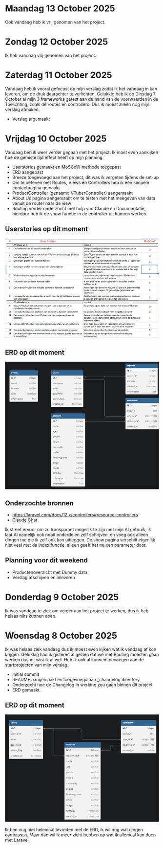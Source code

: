 # Maandag 13 October 2025
Ook vandaag heb ik vrij genomen van het project.

# Zondag 12 October 2025
Ik heb vandaag vrij genomen van het project.

# Zaterdag 11 October 2025
Vandaag heb ik vooral gefocust op mijn verslag zodat ik het vandaag in kan leveren, om de druk daarachter te verlichten.
Gelukkig heb ik op Dinsdag 7 October al mijn 3 frameworks getest aan de hand van de voorwaarden in de Toelichting, zoals de routes en controllers. Dus ik moest alleen nog mijn verslag afmaken.

- Verslag afgemaakt

# Vrijdag 10 October 2025
Vandaag ben ik weer verder gegaan met het project. Ik moet even aankijken hoe de gemiste tijd effect heeft op mijn planning.

- Userstories gemaakt en MoSCoW methode toegepast
- ERD aangepast
- Breeze toegevoegd aan het project, dit was ik vergeten tijdens de set-up
- Om te oefenen met Routes, Views en Controllers heb ik een simpele contactpagina gemaakt
- ProductController (genaamd VTuberController) aangemaakt
- About Us pagina aangemaakt om te testen met het meegeven van data vanuit de router naar de view
- Routing verder onderzocht met hulp van Claude en Documentatie, hierdoor heb ik de show functie in de controller uit kunnen werken.

## Userstories op dit moment
![Userstories](images/UserStories.png)

## ERD op dit moment
![ERD](images/ERD_2.png)

## Onderzochte bronnen
- https://laravel.com/docs/12.x/controllers#resource-controllers
- [Claude Chat](images/Claude.png)

Ik streef ervoor om zo transparant mogelijk te zijn met mijn AI gebruik, ik laat AI namelijk ook nooit onderdelen zelf schrijven, en voeg ook alleen dingen toe die ik zelf ook kan uitleggen. De show pagina verschilt eigenlijk niet veel met de index functie, alleen geeft het nu een parameter door.

## Planning voor dit weekend
- Productenoverzicht met Dummy data
- Verslag afschijven en inleveren

# Donderdag 9 October 2025
Ik was vandaag te ziek om verder aan het project te werken, dus ik heb helaas niks kunnen doen.

# Woensdag 8 October 2025
Ik was helaas ziek vandaag dus ik moest even kijken wat ik vandaag af kon krijgen.
Gelukkig had ik gisteren al gezien dat we met Routing moesten gaan werken dus dit wist ik al wel. Heb ik ook al kunnen toevoegen aan de startprojecten van mijn verslag.

- Initial commit
- README aangemaakt en toegevoegd aan _changelog directory
- Onderzocht hoe de Changelog in werking zou gaan binnen dit project
- ERD gemaakt.

## ERD op dit moment
![ERD](images/ERD.png)

Ik ben nog niet helemaal tevreden met de ERD, ik wil nog wat dingen aanpassen. Maar dan wil ik meer zicht hebben op wat ik allemaal kan doen met Laravel.








